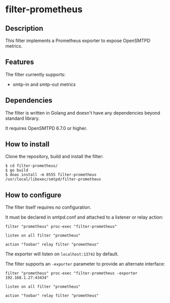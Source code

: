 # filter-prometheus

## Description
This filter implements a Prometheus exporter to expose OpenSMTPD metrics.


## Features
The filter currently supports:

- smtp-in and smtp-out metrics


## Dependencies
The filter is written in Golang and doesn't have any dependencies beyond standard library.

It requires OpenSMTPD 6.7.0 or higher.


## How to install
Clone the repository, build and install the filter:
```
$ cd filter-prometheus/
$ go build
$ doas install -m 0555 filter-prometheus /usr/local/libexec/smtpd/filter-prometheus
```


## How to configure
The filter itself requires no configuration.

It must be declared in smtpd.conf and attached to a listener or relay action:
```
filter "prometheus" proc-exec "filter-prometheus"

listen on all filter "prometheus"

action "foobar" relay filter "prometheus"
```

The exporter will listen on `localhost:13742` by default.

The filter supports an `-exporter` parameter to provide an alternate interface:

```
filter "prometheus" proc-exec "filter-prometheus -exporter 192.168.1.27:43434"

listen on all filter "prometheus"

action "foobar" relay filter "prometheus"
```